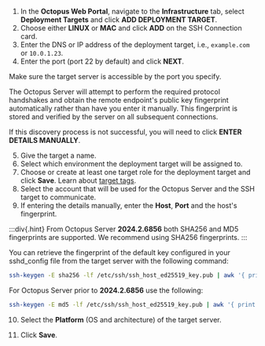 1. In the **Octopus Web Portal**, navigate to the **Infrastructure** tab, select **Deployment Targets** and click **ADD DEPLOYMENT TARGET**.
2. Choose either **LINUX** or **MAC** and click **ADD** on the SSH Connection card.
3. Enter the DNS or IP address of the deployment target, i.e., `example.com` or `10.0.1.23`.
4. Enter the port (port 22 by default) and click **NEXT**.

Make sure the target server is accessible by the port you specify.

The Octopus Server will attempt to perform the required protocol handshakes and obtain the remote endpoint's public key fingerprint automatically rather than have you enter it manually. This fingerprint is stored and verified by the server on all subsequent connections.

If this discovery process is not successful, you will need to click **ENTER DETAILS MANUALLY**.

5. Give the target a name.
6. Select which environment the deployment target will be assigned to.
7. Choose or create at least one target role for the deployment target and click **Save**. Learn about [target tags](/docs/infrastructure/deployment-targets/target-tags).
8. Select the account that will be used for the Octopus Server and the SSH target to communicate.
9. If entering the details manually, enter the **Host**, **Port** and the host's fingerprint.

:::div{.hint}
From Octopus Server **2024.2.6856** both SHA256 and MD5 fingerprints are supported. We recommend using SHA256 fingerprints.
:::

You can retrieve the fingerprint of the default key configured in your sshd\_config file from the target server with the following command:

```bash
ssh-keygen -E sha256 -lf /etc/ssh/ssh_host_ed25519_key.pub | awk '{ print $2 }'
```

For Octopus Server prior to **2024.2.6856** use the following:

```bash
ssh-keygen -E md5 -lf /etc/ssh/ssh_host_ed25519_key.pub | awk '{ print $2 }' | cut -d':' -f2-
```

10. Select the **Platform** (OS and architecture) of the target server.

11. Click **Save**.